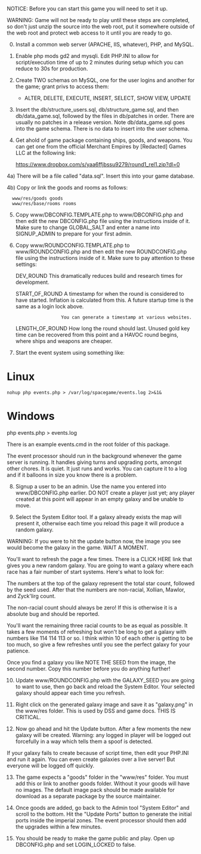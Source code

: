
NOTICE: Before you can start this game you will need to set it up.

WARNING: Game will not be ready to play until these steps are completed,
so don't just unzip the source into the web root, put it somewhere outside
of the web root and protect web access to it until you are ready to go.

0) Install a common web server (APACHE, IIS, whatever), PHP, and MySQL.

1) Enable php mods gd2 and mysqli. Edit PHP.INI to allow for script/execution
time of up to 2 minutes during setup which you can reduce to 30s for production.

2) Create TWO schemas on MySQL, one for the user logins and another for
the game; grant privs to access them:

    * ALTER, DELETE, EXECUTE, INSERT, SELECT, SHOW VIEW, UPDATE

3) Insert the db/structure_users.sql, db/structure_game.sql, and then
db/data_game.sql, followed by the files in db/patches in order. There are
usually no patches in a release version. Note db/data_game.sql goes into
the game schema. There is no data to insert into the user schema.

4) Get ahold of game package containing ships, goods, and weapons. You can
get one from the official Merchant Empires by [Redacted] Games LLC at the
following link:

    https://www.dropbox.com/s/yaa6ffjbssu9279/round1_rel1.zip?dl=0

  4a) There will be a file called "data.sql". Insert this into your game database.

  4b) Copy or link the goods and rooms as follows:

      www/res/goods goods
      www/res/base/rooms rooms

5) Copy www/DBCONFIG.TEMPLATE.php to www/DBCONFIG.php and then edit the new
DBCONFIG.php file using the instructions inside of it. Make sure to change
GLOBAL_SALT and enter a name into SIGNUP_ADMIN to prepare for your first
admin.

6) Copy www/ROUNDCONFIG.TEMPLATE.php to www/ROUNDCONFIG.php and then edit the
new ROUNDCONFIG.php file using the instructions inside of it. Make sure to
pay attention to these settings:

      DEV_ROUND         This dramatically reduces build and research times
                        for development.

      START_OF_ROUND    A timestamp for when the round is considered to have
                        started. Inflation is calculated from this. A future
                        startup time is the same as a login lock above.

                        You can generate a timestamp at various websites.

      LENGTH_OF_ROUND   How long the round should last. Unused gold key time
                        can be recovered from this point and a HAVOC round
                        begins, where ships and weapons are cheaper.

7) Start the event system using something like:
  
  # Linux
	nohup php events.php > /var/log/spacegame/events.log 2>&1&

  # Windows
  php events.php > events.log

There is an example events.cmd in the root folder of this package.

The event processor should run in the background whenever the game server is
running. It handles giving turns and upgrading ports, amongst other chores.
It is quiet. It just runs and works. You can capture it to a log and if it
balloons in size you know there is a problem.

8) Signup a user to be an admin. Use the name you entered into www/DBCONFIG.php
earlier. DO NOT create a player just yet; any player created at this point will
appear in an empty galaxy and be unable to move.

9) Select the System Editor tool. If a galaxy already exists the map will present
it, otherwise each time you reload this page it will produce a random galaxy.

WARNING: If you were to hit the update button now, the image you see would become
the galaxy in the game. WAIT A MOMENT. 

You'll want to refresh the page a few times. There is a CLICK HERE link that gives
you a new random galaxy. You are going to want a galaxy where each race has a fair
number of start systems. Here's what to look for:

The numbers at the top of the galaxy represent the total star count, followed by the
seed used. After that the numbers are non-racial, Xollian, Mawlor, and Zyck'lirg count.

The non-racial count should always be zero! If this is otherwise it is a absolute bug
and should be reported.

You'll want the remaining three racial counts to be as equal as possible. It takes a
few moments of refreshing  but won't be long to get a galaxy with numbers like
114 114 113 or so. I think within 10 of each other is getting to be too much, so give
a few refreshes until you see the perfect galaxy for your patience.

Once you find a galaxy you like NOTE THE SEED from the image, the second number. Copy
this number before you do anything further!

10) Update www/ROUNDCONFIG.php with the GALAXY_SEED you are going to want to use,
then go back and reload the System Editor. Your selected galaxy should appear
each time you refresh. 

11) Right click on the generated galaxy image and save it as "galaxy.png" in
the www/res folder. This is used by DSS and game docs. THIS IS CRITICAL. 

12) Now go ahead and hit the Update button. After a few moments the new galaxy
will be created. Warning: any logged in player will be logged out forcefully
in a way which tells them a spoof is detected.

If your galaxy fails to create because of script time, then edit your PHP.INI and
run it again. You can even create galaxies over a live server! But everyone will be
logged off quickly. 

13) The game expects a "goods" folder in the "www/res" folder. You must add
this or link to another goods folder. Without it your goods will have no
images. The default image pack should be made available for download as a 
separate package by the source maintainer.

14) Once goods are added, go back to the Admin tool "System Editor" and scroll
to the bottom. Hit the "Update Ports" button to generate the initial ports inside
the imperial zones. The event processor should then add the upgrades within a few
minutes.

15) You should be ready to make the game public and play. Open up DBCONFIG.php and
set LOGIN_LOCKED to false.

